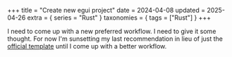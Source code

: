 +++
title = "Create new egui project"
date = 2024-04-08
updated = 2025-04-26
extra = { series = "Rust" }
taxonomies = { tags = ["Rust"] }
+++

I need to come up with a new preferred workflow.
I need to give it some thought.
For now I'm sunsetting my last recommendation in lieu of just the [official template](https://github.com/emilk/eframe_template) until I come up with a better workflow.
